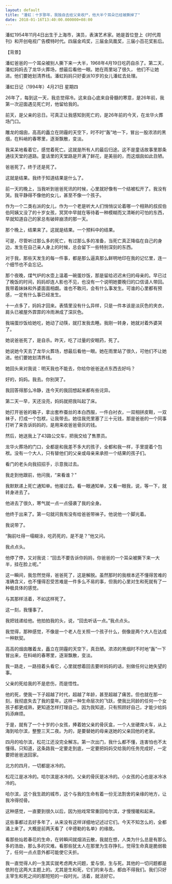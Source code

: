 ```yaml
---
layout: default
title: "潘虹：十岁那年，我独自去给父亲收尸，他大半个耳朵已经被撕掉了"
date: 2018-01-16T13:40:00.000000+08:00
---
```


潘虹1954年11月4日出生于上海市，演员，表演艺术家。她是首位登上《时代周刊》和开创电视广告模特时代。四届金鸡奖，三届金凤凰奖，三届小百花奖影后。

【背景】

潘虹爸爸的一个耳朵被别人撕下来一大半，1968年4月19日吃药自杀了。第二天，潘虹妈妈去了龙华火葬场，想最后看他一眼。她在雨里站了很久， 他们不让她进。他们要她划清界线。潘虹妈妈只好委派10岁的女儿潘虹去处理。

潘虹日记（1994年）4月21日 星期四

26年了，每到这一天，我总觉得冷。这来自心底来自骨髓的寒意，是26年前，我第一次迎面遇见死亡时，他留给我的。

前天，是父亲的忌日。可真正让我感知到死亡的，是26年前的今天，在龙华火葬场门口。

雕龙的烟囱，高高的矗立在阴霾的天空下，时不时“轰”地一下，冒出一股浓浓的黑烟，在料峭的春寒里，逐渐飘散，变淡。

我呆呆地看着它，感觉着死亡。这就是所有人的最后归途。这不是童话故事里那条通往天堂的道路。童话里的天堂路是开满了鲜花，是美丽的，而这烟囱如此丑陋。

爸爸死了。终于还是死了。

这就是结果。我终于知道结果是什么了。

前一天的晚上，当我听到爸爸死讯的时候，心里就好像有一个结被松开了。我没有哭。我平静得不像他的女儿，甚至不像一个孩子。

作为一个二类右派的女儿，作为一个老是听大人们悄悄议论着哪一个相熟的叔叔伯伯阿姨又没了的十岁女孩，冥冥中早就在等待着一种模糊而又清晰的可怕的东西，早就知道自己的家总有破碎崩溃的那一天。

那个晚上，结果来了。这就是结果。一个预料中的结果。

可是，尽管听过那么多的死亡，有过那么多的准备，当死亡真正降临在自己的身边，发生在自己亲人身上的时候，总会留下一些特别深刻的东西。

对于我，那些天发生的每一件事，都是那么逼真那么鲜明地印在我的记忆里，连一个细节也不会忘记。

那个夜晚，煤气炉的水壶上温着一碗蛋炒饭，那是留给迟迟未归的母亲的。早已过了晚饭的时间，妈妈却连人影也不见，也没有一个说明她要晚归的口信请人带回。我带着妹妹和外婆面面相觑。谁也不敢问，会有什么事发生。可谁的心里都有预感，一定有什么事已经发生。

十一点多了，妈妈才回来。表情里没有什么异样，只是一件本该是淡灰色的夹衣，肩头已被屋外霏霏的冷雨淋成了深灰色。

我端蛋炒饭给她吃，她动了动筷，就打发我去睡。我刚一转身，她就对着外婆哭了。

她说爸爸死了，是自杀。昨天，吃了过量的安眠药，死了。

她说她今天去了龙华火葬场，想最后看他一眼。她在雨里站了很久，可他们不让她进。他们要她划清界线。

她回头来对我说：明天我也不能去，你给你爸爸送点东西去好吗？

好的，妈妈。我去。你别哭了。

我回答得那么冷静，连今天的我回想起来都有些诧异。

第二天一早，天还没亮，妈妈就把我叫起了床。

她打开爸爸的箱子，拿出套柞蚕丝的本白西服，一件白衬衣，一双相拼皮鞋，一双袜子，打成一个包袱，让我带去。她往我兜里塞了三十元钱，那是爸爸的一个同事打听了来告诉妈妈的，是用来收爸爸骨灰的钱。

然后，她送我上了43路公交车，把我交给了售票员。

龙华火葬场的门口，全都是和我差不多大的孩子，全都和我一样，手里提着个包袱。没有一个大人，只有替他们的父亲或母亲来承担一个结果的孩子们。

看门的老头向我招招手，示意我过去。

我走到他跟前，他问我，“来看谁？”

我默默递上死亡通知单。他接过去。看一眼通知单，又看一眼我，说，等一下，就转身进去了。

他进去了很久，寒气就一点一点侵袭了我的全身。

他终于出来了。第一句就问我有没有给爸爸带袜子。他说他一个脚光着。

我说带了。

“胸前吐得一塌糊涂，吃药死的，是不是？”他又问。

我点点头。

他停了停，又对我说：“回去不要告诉你妈妈，你爸爸的一个耳朵被撕下来一大半，挂在脸上呢。”

这一瞬间，我忽然觉得，爸爸死了，这是解脱。虽然那时的我根本还不懂得苦难的准确含义，也不懂得忍受苦难是一件多么不易的事，但我的心里对生和死就有了一种极具体的感觉。

与其那样活着，不如这样死了。

这一刻，我懂事了。

我把钱递给他。他拍拍我的头，说，“回去听话一点。”我点点头。

我觉得，那种感觉，不像是一个老人在关照一个孩子什么，倒像是两个大人在达成一种默契。

高高的烟囱雕着龙，矗立在阴霾的天空下，真丑陋。浓浓的黑烟时不时地“轰”一下冒出来，在料峭的春寒里，逐渐飘散，变淡。

我一路走，一路扭着头看它，心里就想着回去要听妈妈的话，别做任何让她失望的事。

父亲的死给我的不是悲伤，而是悟性。

他的死，使我一下子超越了时代，超越了年龄，甚至超越了痛苦。但也就在那一刻，我彻底失去了我的童年。这样一种生命层次的飞跃，使我比同龄的任何一个女孩子都更成熟，更知道怎样打理自己。因为我知道，只有照顾好自己，才能少给妈妈添麻烦。

于是，就有了一个十岁的小女孩，捧着她父亲的骨灰盒，一个人坐硬席火车，从上海到哈尔滨，整整三天二夜。为的，是要替她的母亲送她的父亲回他的老家。

四月的哈尔滨，松花江还没完全解冻。第一次出门，我什么都不懂，连害怕也不太懂得。只知道，这条路我一定要走到底，一定要把妈妈交给我的任务完成好，一定要把爸爸送回家。

北方的四月，一切都是冰冷的。

松花江是冰冷的。哈尔滨是冰冷的。父亲的骨灰是冰冷的。小女孩的心也是冰冷冰冷的。

哈尔滨，这个我生疏的城市，这个与我的生命有着一份无法割舍的亲缘的地方，让我冷得彻骨。

这种感觉，一直要到很久以后，因为拍戏常常重回哈尔滨，才慢慢暖和起来。

这些事都过去好多年了，从来没有这样详细地记述过它们。今天不知怎么的，全都涌上来了。大概是前两天看了《辛德勒的名单》的缘故。

看那些灿若春花的生命，在转瞬间就烟消云散，我就在想，人类为什么总是有那么多的浩劫，那么多的灾难。看那些犹太人在那里为生存挣扎，觉得生命真是脆弱极了，任何一点点意外都可能使它夭折。

我一直觉得人的一生其实就考虑两大问题，爱与恨，生与死。其他的一切问题都是依附在这两大主题上的。尤其是生和死，它们的来与去，都由不得我们。我们只好主宰生和死之间的那短短的一段时光。活着，就活好它。

